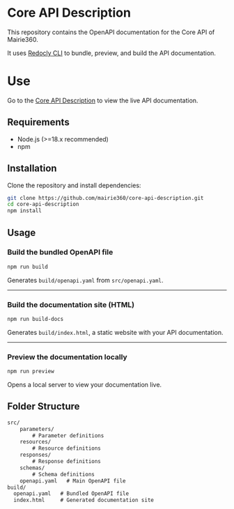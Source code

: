 # Core API Description

This repository contains the OpenAPI documentation for the Core API of Mairie360.

It uses [Redocly CLI](https://redocly.com/docs/cli/) to bundle, preview, and build the API documentation.

# Use

Go to the [Core API Description](https://mairie360.github.io/core-api-description) to view the live API documentation.

## Requirements

- Node.js (>=18.x recommended)
- npm

## Installation

Clone the repository and install dependencies:

```bash
git clone https://github.com/mairie360/core-api-description.git
cd core-api-description
npm install
```

## Usage

### Build the bundled OpenAPI file

```bash
npm run build
```

Generates `build/openapi.yaml` from `src/openapi.yaml`.

---

### Build the documentation site (HTML)

```bash
npm run build-docs
```

Generates `build/index.html`, a static website with your API documentation.

---

### Preview the documentation locally

```bash
npm run preview
```

Opens a local server to view your documentation live.

## Folder Structure

```txt
src/
    parameters/
        # Parameter definitions
    resources/
        # Resource definitions
    responses/
        # Response definitions
    schemas/
        # Schema definitions
    openapi.yaml   # Main OpenAPI file
build/
  openapi.yaml   # Bundled OpenAPI file
  index.html     # Generated documentation site
```
